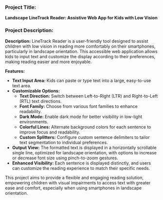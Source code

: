 ### Project Title:
**Landscape LineTrack Reader: Assistive Web App for Kids with Low Vision**

### Project Description:
**Description:**
LineTrack Reader is a user-friendly tool designed to assist children with low vision in reading more comfortably on their smartphones, particularly in landscape orientation. This accessible web application allows kids to input text and customize the display according to their preferences, making reading easier and more enjoyable.

**Features:**
- **Text Input Area:** Kids can paste or type text into a large, easy-to-use text area.
- **Customizable Options:**
  - **Text Direction:** Switch between Left-to-Right (LTR) and Right-to-Left (RTL) text directions.
  - **Font Family:** Choose from various font families to enhance readability.
  - **Dark Mode:** Enable dark mode for better visibility in low-light environments.
  - **Colorful Lines:** Alternate background colors for each sentence to improve focus and readability.
  - **Custom Splitters:** Configure custom sentence delimiters to tailor text segmentation to individual preferences.
- **Output View:** The formatted text is displayed in a horizontally scrollable single line, optimized for landscape orientation, with options to increase or decrease font size using pinch-to-zoom gestures.
- **Enhanced Visibility:** Each sentence is displayed distinctly, and users can customize the reading experience to match their specific needs.

This project aims to provide a flexible and engaging reading solution, empowering children with visual impairments to access text with greater ease and comfort, especially when using smartphones in landscape orientation.
